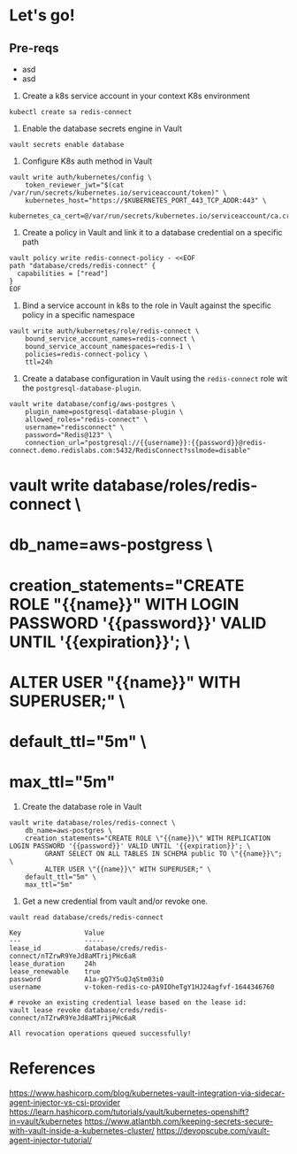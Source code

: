 # Let's go!

## Pre-reqs

- asd
- asd


1. Create a k8s service account in your context K8s environment
```
kubectl create sa redis-connect
```

1. Enable the database secrets engine in Vault
```
vault secrets enable database
```

1. Configure K8s auth method in Vault
```
vault write auth/kubernetes/config \
    token_reviewer_jwt="$(cat /var/run/secrets/kubernetes.io/serviceaccount/token)" \
    kubernetes_host="https://$KUBERNETES_PORT_443_TCP_ADDR:443" \
    kubernetes_ca_cert=@/var/run/secrets/kubernetes.io/serviceaccount/ca.crt
```

1. Create a policy in Vault and link it to a database credential on a specific path
```
vault policy write redis-connect-policy - <<EOF
path "database/creds/redis-connect" {
  capabilities = ["read"]
}
EOF
```

1. Bind a service account in k8s to the role in Vault against the specific policy in a specific namespace
```
vault write auth/kubernetes/role/redis-connect \
    bound_service_account_names=redis-connect \
    bound_service_account_namespaces=redis-1 \
    policies=redis-connect-policy \
    ttl=24h
```

1. Create a database configuration in Vault using the `redis-connect` role wit the `postgresql-database-plugin`.
```
vault write database/config/aws-postgres \
    plugin_name=postgresql-database-plugin \
    allowed_roles="redis-connect" \
    username="redisconnect" \
    password="Redis@123" \
    connection_url="postgresql://{{username}}:{{password}}@redis-connect.demo.redislabs.com:5432/RedisConnect?sslmode=disable"
```
# vault write database/roles/redis-connect \
#     db_name=aws-postgress \
#     creation_statements="CREATE ROLE \"{{name}}\" WITH LOGIN PASSWORD '{{password}}' VALID UNTIL '{{expiration}}'; \
#         ALTER USER \"{{name}}\" WITH SUPERUSER;" \
#     default_ttl="5m" \
#     max_ttl="5m"


1. Create the database role in Vault
```
vault write database/roles/redis-connect \
    db_name=aws-postgres \
    creation_statements="CREATE ROLE \"{{name}}\" WITH REPLICATION LOGIN PASSWORD '{{password}}' VALID UNTIL '{{expiration}}'; \
         GRANT SELECT ON ALL TABLES IN SCHEMA public TO \"{{name}}\"; \
         ALTER USER \"{{name}}\" WITH SUPERUSER;" \
    default_ttl="5m" \
    max_ttl="5m"
```

1. Get a new credential from vault and/or revoke one.
```
vault read database/creds/redis-connect

Key                Value
---                -----
lease_id           database/creds/redis-connect/nTZrwR9YeJd8aMTrijPHc6aR
lease_duration     24h
lease_renewable    true
password           A1a-gQ7Y5uQJqStm03i0
username           v-token-redis-co-pA9IOheTgY1HJ24agfvf-1644346760

# revoke an existing credential lease based on the lease id:
vault lease revoke database/creds/redis-connect/nTZrwR9YeJd8aMTrijPHc6aR

All revocation operations queued successfully!
```


# References

https://www.hashicorp.com/blog/kubernetes-vault-integration-via-sidecar-agent-injector-vs-csi-provider
https://learn.hashicorp.com/tutorials/vault/kubernetes-openshift?in=vault/kubernetes
https://www.atlantbh.com/keeping-secrets-secure-with-vault-inside-a-kubernetes-cluster/
https://devopscube.com/vault-agent-injector-tutorial/

